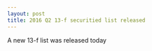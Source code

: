 ```yaml
---
layout: post
title: 2016 Q2 13-f securitied list released
---
```

A new 13-f list was released today

    
